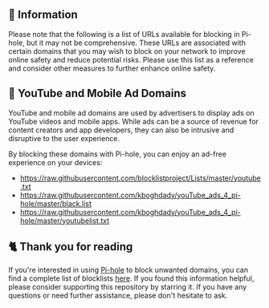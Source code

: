 ## 📃 Information
Please note that the following is a list of URLs available for blocking in Pi-hole, but it may not be comprehensive.
These URLs are associated with certain domains that you may wish to block on your network to improve online safety and reduce potential risks.
Please use this list as a reference and consider other measures to further enhance online safety.

## 🔴 YouTube and Mobile Ad Domains
YouTube and mobile ad domains are used by advertisers to display ads on YouTube videos and mobile apps.
While ads can be a source of revenue for content creators and app developers, they can also be intrusive and disruptive to the user experience.

By blocking these domains with Pi-hole, you can enjoy an ad-free experience on your devices:
- https://raw.githubusercontent.com/blocklistproject/Lists/master/youtube.txt
- https://raw.githubusercontent.com/kboghdady/youTube_ads_4_pi-hole/master/black.list
- https://raw.githubusercontent.com/kboghdady/youTube_ads_4_pi-hole/master/youtubelist.txt

## 🐈 Thank you for reading
If you're interested in using [Pi-hole](../What%20is%20Pi-hole.md) to block unwanted domains, you can find a complete list of blocklists [here](../../List.md).
If you found this information helpful, please consider supporting this repository by starring it.
If you have any questions or need further assistance, please don't hesitate to ask.